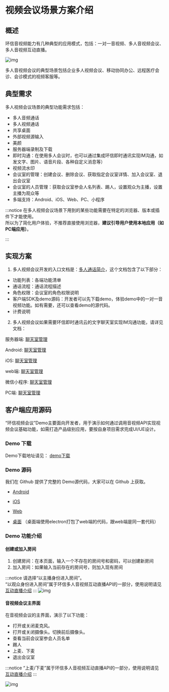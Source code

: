 # 视频会议场景方案介绍

## 概述

环信音视频能力有几种典型的应用模式，包括：一对一音视频、多人音视频会议、多人音视频互动直播。

![img](@static/images/privitization/em-rtcsdk-scenarios.png)

多人音视频会议的典型场景包括企业多人视频会议、移动协同办公、远程医疗会诊、会诊模式的视频客服等。

## 典型需求

多人视频会议场景的典型功能需求包括：

- 多人音频通话
- 多人视频通话
- 共享桌面
- 外部视频源输入
- 美颜
- 服务器端录制及下载
- 即时沟通：在使用多人会议时，也可以通过集成环信即时通讯实现IM沟通，如发文字、图片、语音片段、各种自定义消息等）
- 视频流水印
- 会议室的管理：创建会议、删除会议、获取指定会议室详情、加入会议室、退出会议室
- 会议室的人员管理：获取会议室参会人名列表、踢人，设置观众为主播，设置主播为观众等
- 多端支持：Android、iOS、Web、PC、小程序
<!--- 互动白板 -->
:::notice
在多人视频会议场景下用到的某些功能需要在特定的浏览器、版本或插件下才能使用。<br>所以为了简化用户体验，不推荐直接使用浏览器，**建议引导用户使用本地应用（如PC端应用）**。

:::
## 实现方案

1. 多人视频会议开发的入口文档是：[多人通话简介](conference_introduction)，这个文档包含了以下部分：

- 功能列表：各端功能清单
- 通话流程：通话流程描述
- 角色权限：会议室的角色权限说明
- 客户端SDK及demo源码：开发者可以先下载demo，体验demo中的一对一音视频功能。如有需要，还可以查看demo的源代码。
- 计费说明


2. 多人视频会议如果需要环信即时通讯云的文字聊天室实现IM沟通功能，请详见文档：

服务器端: [聊天室管理](http://doc.easemob.com/document/server-side/chatroom.html)

Android: [聊天室管理](http://doc.easemob.com/document/android/room_overview.html)

iOS: [聊天室管理](http://doc.easemob.com/document/ios/room_overview.html)

web端: [聊天室管理](http://doc.easemob.com/document/web/room_overview.html)

微信小程序: [聊天室管理](http://doc.easemob.com/document/applet/room_overview.html)

PC端: [聊天室管理](https://docs-im.easemob.com/im/pc/basics/chatroom)


<!--3. 如果需要互动白板高级功能，请详见文档：

[互动白板简介](whiteboard_introduction)

[Android集成](whiteboard_android)

[iOS集成](whiteboard_ios)

[Web集成](whiteboard_web)

[微信小程序集成](whiteboard_vxmini)

[PC桌面集成](whiteboard_pcdesktop)-->

## 客户端应用源码

“环信视频会议”Demo主要面向开发者，用于演示如何通过调用音视频API实现视频会议基础功能，如需打造产品级别应用，要按自身项目需求完成UI/UE设计。

### Demo 下载

Demo下载地址请见： [demo下载](common_clientsdk#场景demo及源码下载)

### Demo 源码

我们在 Github 提供了完整的 Demo源代码，大家可以在 Github 上获取。

- [Android](https://github.com/easemob/videocall-android)

- [iOS](https://github.com/easemob/videocall-ios)

- [Web](https://github.com/easemob/videocall-web)

- [桌面](https://github.com/easemob/videocall-web) （桌面端使用electron打包了web端的代码，跟web端是同一套代码）


### Demo 功能介绍

#### **创建或加入房间**

1. 创建房间：在本页面，输入一个不存在的房间号和密码，可以创建新房间<br>
2. 加入房间：如果输入当前存在的房间号，则加入现有房间

:::notice
请选择“以主播身份进入房间”。<br>
“以观众身份进入房间”属于环信多人音视频互动直播API的一部分，使用说明请见 [互动直播介绍](scenario_live)
:::
![img](@static/images/privitization/meeting-demo4.png?w=300)
#### **音视频会议主界面**

在音视频会议的主界面，演示了以下功能：

- 打开或关闭麦克风。
- 打开或关闭摄像头。切换前后摄像头。
- 查看当前会议室参会人员名单
- 踢人
- 上麦、下麦
- 退出会议室

:::notice
“上麦/下麦”属于环信多人音视频互动直播API的一部分，使用说明请见 [互动直播介绍](scenario_live)
:::

![img](@static/images/privitization/meeting-demo5.png?w=300)